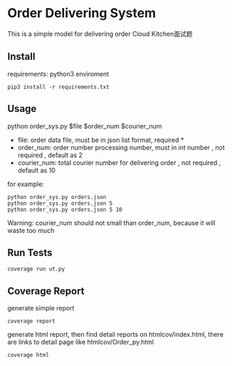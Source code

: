 # Order Delivering System

This is a simple model for delivering order
Cloud Kitchen面试题

## Install

requirements: python3 enviroment

    pip3 install -r requirements.txt

## Usage

python order_sys.py $file $order_num $courier_num

-   file: order data file, must be in json list format, required \*
-   order_num: order number processing number, must in int number , not required , default as 2
-   courier_num: total courier number for delivering order , not required , default as 10

for example:

    python order_sys.py orders.json
    python order_sys.py orders.json 5
    python order_sys.py orders.json 5 10

Warning: courier_num should not small than order_num, because it will waste too much

## Run Tests

    coverage run ut.py

## Coverage Report

generate simple report

    coverage report

generate html report, then find detail reports on htmlcov/index.html, there are links to detail page like htmlcov/Order_py.html

    coverage html
